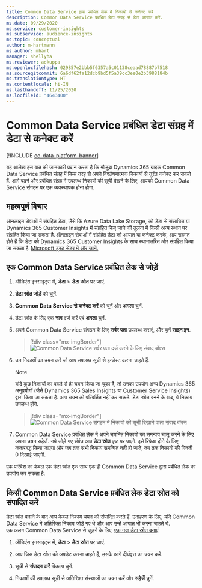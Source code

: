 ```yaml
---
title: Common Data Service द्वारा प्रबंधित लेक में निकायों से कनेक्ट करें
description: Common Data Service प्रबंधित डेटा संग्रह से डेटा आयात करें.
ms.date: 09/29/2020
ms.service: customer-insights
ms.subservice: audience-insights
ms.topic: conceptual
author: m-hartmann
ms.author: mhart
manager: shellyha
ms.reviewer: adkuppa
ms.openlocfilehash: 029857e2bbb5f6357a5c01138ceaad78887b7518
ms.sourcegitcommit: 6a6df62fa12dcb9bd5f5a39cc3ee0e2b3988184b
ms.translationtype: HT
ms.contentlocale: hi-IN
ms.lasthandoff: 11/25/2020
ms.locfileid: "4643400"
---
```

# <a name="connect-to-data-in-a-common-data-service-managed-data-lake"></a>Common Data Service प्रबंधित डेटा संग्रह में डेटा से कनेक्ट करें

[!INCLUDE [cc-data-platform-banner](../includes/cc-data-platform-banner.md)]

यह आलेख इस बात की जानकारी प्रदान करता है कि मौजूदा Dynamics 365 ग्राहक Common Data Service प्रबंधित संग्रह में किस तरह से अपने विश्लेषणात्मक निकायों से तुरंत कनेक्ट कर सकते हैं. आगे बढ़ने और प्रबंधित संग्रह में उपलब्ध निकायों की सूची देखने के लिए, आपको Common Data Service संगठन पर एक व्यवस्थापक होना होगा.

## <a name="important-considerations"></a>महत्वपूर्ण विचार

ऑनलाइन सेवाओं में संग्रहित डेटा, जैसे कि Azure Data Lake Storage, को डेटा से संसाधित या Dynamics 365 Customer Insights में संग्रहित किए जाने की तुलना में किसी अन्य स्थान पर संग्रहित किया जा सकता है. ऑनलाइन सेवाओं में संग्रहित डेटा को आयात या कनेक्ट करके, आप सहमत होते हैं कि डेटा को Dynamics 365 Customer Insights के साथ स्थानांतरित और संग्रहित किया जा सकता है. [Microsoft ट्रस्ट सेंटर में और जानें.](https://www.microsoft.com/trust-center)

## <a name="connect-to-a-common-data-service-managed-lake"></a>एक Common Data Service प्रबंधित लेक से जोड़ें

1. ऑडिएंस इनसाइट्स में, **डेटा** > **डेटा स्रोत** पर जाएं.

2. **डेटा स्रोत जोड़ें** को चुनें.

3. **Common Data Service से कनेक्ट करें** को चुनें और **अगला** चुनें.

4. डेटा स्रोत के लिए एक **नाम** दर्ज करें एवं **अगला** चुनें.

5. अपने Common Data Service संगठन के लिए **सर्वर पता** उपलब्ध कराएं, और चुनें **साइन इन**.

   > [!div class="mx-imgBorder"]
   > ![Common Data Service सर्वर पता दर्ज करने के लिए संवाद बॉक्स](media/enter-CDS-org-details.png)

6. उन निकायों का चयन करें जो आप उपलब्ध सूची से इन्जेस्ट करना चाहते हैं.    

   > [!NOTE]
   > यदि कुछ निकायों का पहले से ही चयन किया जा चुका है, तो उनका उपयोग अन्य Dynamics 365 अनुप्रयोगों (जैसे Dynamics 365 Sales Insights या Customer Service Insights) द्वारा किया जा सकता है. आप चयन को परिवर्तित नहीं कर सकते. डेटा स्रोत बनने के बाद, ये निकाय उपलब्ध होंगे.

   > [!div class="mx-imgBorder"]
   > ![Common Data Service संगठन में निकायों की सूची दिखाने वाला संवाद बॉक्स](media/select-analytical-entities.png)

7. Common Data Service प्रबंधित लेक में अपने चयनित निकायों का समन्वय चालू करने के लिए अपना चयन सहेजें. नये जोड़े गए संबंध आप **डेटा स्रोत** पृष्ठ पर पाएंगे. इसे रिफ्रेश होने के लिए कतारबद्ध किया जाएगा और जब तक सभी निकाय समन्वित नहीं हो जाते, तब तक निकायों की गिनती 0 दिखाई जाएगी.

एक परिवेश का केवल एक डेटा स्रोत एक साथ एक ही Common Data Service द्वारा प्रबंधित लेक का उपयोग कर सकता है.

## <a name="edit-a-common-data-service-managed-lake-data-source"></a>किसी Common Data Service प्रबंधित लेक डेटा स्रोत को संपादित करें

डेटा स्रोत बनाने के बाद आप केवल निकाय चयन को संपादित करते हैं. उदाहरण के लिए, यदि Common Data Service में अतिरिक्त निकाय जोड़े गए थे और आप उन्हें आयात भी करना चाहते थे.    
एक अलग Common Data Service से जुड़ने के लिए, [एक नया डेटा स्रोत बनाएं](#connect-to-a-common-data-service-managed-lake).

1. ऑडिएंस इनसाइट्स में, **डेटा** > **डेटा स्रोत** पर जाएं.

2. आप जिस डेटा स्रोत को अपडेट करना चाहते हैं, उसके आगे दीर्घवृत्त का चयन करें.

3. सूची से **संपादन करें** विकल्प चुनें.

4. निकायों की उपलब्ध सूची से अतिरिक्त संस्थाओं का चयन करें और **सहेजें** चुनें.
